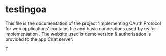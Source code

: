 # testingoa
This file is the documentation of the project 'Implementing OAuth Protocol for web applications' contains file and basic connections used by us for implementation . The website used is demo version & authorization is provided to the app Chat server. 




T
